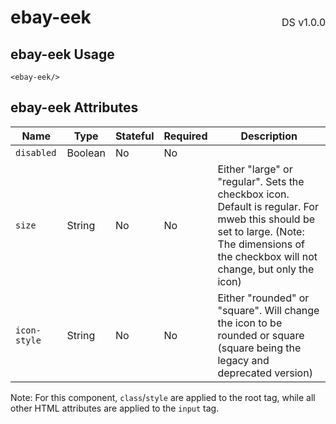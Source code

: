 <h1 style="display: flex; justify-content: space-between; align-items: center;">
    <span>
        ebay-eek
    </span>
    <span style="font-weight: normal; font-size: medium; margin-bottom: -15px;">
        DS v1.0.0
    </span>
</h1>

## ebay-eek Usage

```marko
<ebay-eek/>
```

## ebay-eek Attributes

| Name         | Type    | Stateful | Required | Description                                                                                                                                                                              |
| ------------ | ------- | -------- | -------- | ---------------------------------------------------------------------------------------------------------------------------------------------------------------------------------------- |
| `disabled`   | Boolean | No       | No       |
| `size`       | String  | No       | No       | Either "large" or "regular". Sets the checkbox icon. Default is regular. For mweb this should be set to large. (Note: The dimensions of the checkbox will not change, but only the icon) |
| `icon-style` | String  | No       | No       | Either "rounded" or "square". Will change the icon to be rounded or square (square being the legacy and deprecated version)                                                              |

Note: For this component, `class`/`style` are applied to the root tag, while all other HTML attributes are applied to the `input` tag.
